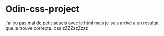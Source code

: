 # Odin-css-project
j'ai eu pas mal de petit soucis avec le html mais je suis arrivé a un resultat que je trouve correcte.
css zZZZzzZzzz
